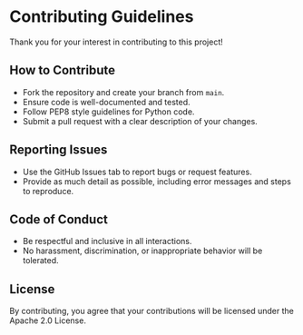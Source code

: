 # Contributing Guidelines

Thank you for your interest in contributing to this project!

## How to Contribute
- Fork the repository and create your branch from `main`.
- Ensure code is well-documented and tested.
- Follow PEP8 style guidelines for Python code.
- Submit a pull request with a clear description of your changes.

## Reporting Issues
- Use the GitHub Issues tab to report bugs or request features.
- Provide as much detail as possible, including error messages and steps to reproduce.

## Code of Conduct
- Be respectful and inclusive in all interactions.
- No harassment, discrimination, or inappropriate behavior will be tolerated.

## License
By contributing, you agree that your contributions will be licensed under the Apache 2.0 License.
